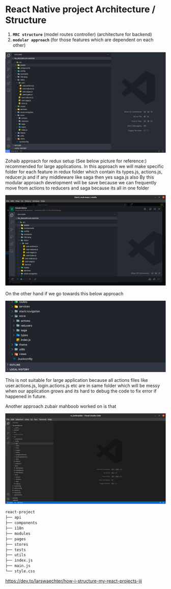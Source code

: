 # React Native project Architecture / Structure

1. **`MRC structure`** (model routes controller) (architecture for backend)
2. **`modular approach`** (for those features which are dependent on each other)

![image](./assets/image5.png)

Zohaib approach for redux setup (See below picture for reference:) recommended for large applications.
In this approach we will make specific folder for each feature in redux folder which contain its types.js, actions.js, reducer.js and if any middleware like saga then yes saga.js also
By this modular approach development will be save because we can frequently move from actions to reducers and saga because its all in one folder

![image](./assets/image6.png)

On the other hand if we go towards this below approach

![image](./assets/image8.png)

This is not suitable for large application because all actions files like user.actions.js, login.actions.js etc are in same folder which will be messy when our application grows and its hard to debug the code to fix error if happened in future.

Another approach zubair mahboob worked on is that

![image](./assets/image7.png)

```bash showLineNumbers
react-project
├── api
├── components
├── i18n
├── modules
├── pages
├── stores
├── tests
├── utils
├── index.js
├── main.js
└── style.css
```

https://dev.to/larswaechter/how-i-structure-my-react-projects-jii
